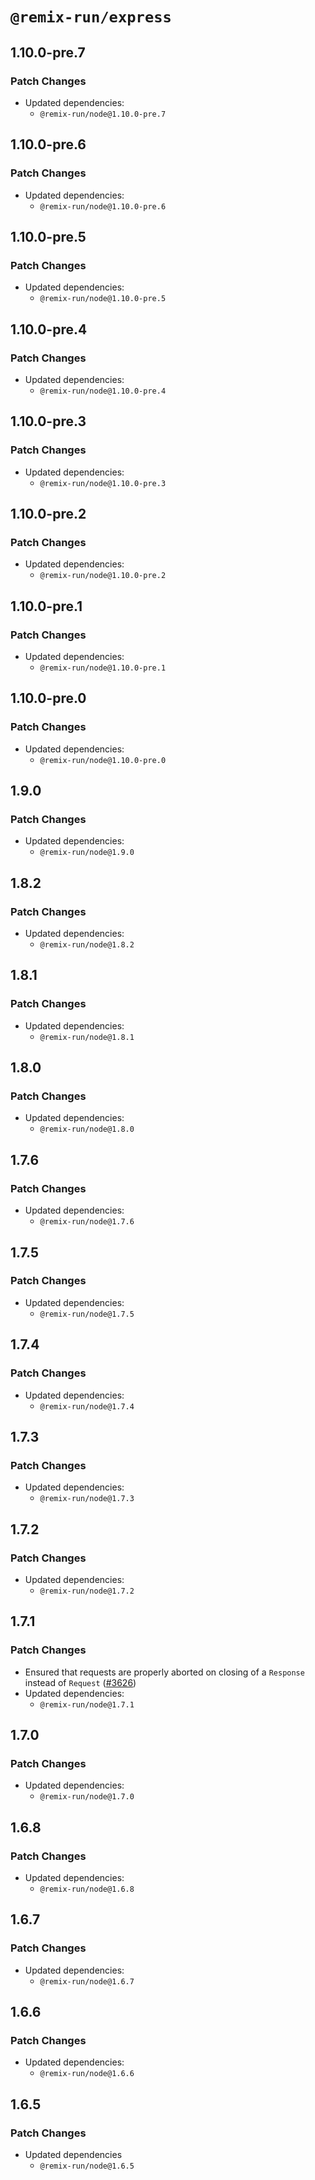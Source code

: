 # `@remix-run/express`

## 1.10.0-pre.7

### Patch Changes

- Updated dependencies:
  - `@remix-run/node@1.10.0-pre.7`

## 1.10.0-pre.6

### Patch Changes

- Updated dependencies:
  - `@remix-run/node@1.10.0-pre.6`

## 1.10.0-pre.5

### Patch Changes

- Updated dependencies:
  - `@remix-run/node@1.10.0-pre.5`

## 1.10.0-pre.4

### Patch Changes

- Updated dependencies:
  - `@remix-run/node@1.10.0-pre.4`

## 1.10.0-pre.3

### Patch Changes

- Updated dependencies:
  - `@remix-run/node@1.10.0-pre.3`

## 1.10.0-pre.2

### Patch Changes

- Updated dependencies:
  - `@remix-run/node@1.10.0-pre.2`

## 1.10.0-pre.1

### Patch Changes

- Updated dependencies:
  - `@remix-run/node@1.10.0-pre.1`

## 1.10.0-pre.0

### Patch Changes

- Updated dependencies:
  - `@remix-run/node@1.10.0-pre.0`

## 1.9.0

### Patch Changes

- Updated dependencies:
  - `@remix-run/node@1.9.0`

## 1.8.2

### Patch Changes

- Updated dependencies:
  - `@remix-run/node@1.8.2`

## 1.8.1

### Patch Changes

- Updated dependencies:
  - `@remix-run/node@1.8.1`

## 1.8.0

### Patch Changes

- Updated dependencies:
  - `@remix-run/node@1.8.0`

## 1.7.6

### Patch Changes

- Updated dependencies:
  - `@remix-run/node@1.7.6`

## 1.7.5

### Patch Changes

- Updated dependencies:
  - `@remix-run/node@1.7.5`

## 1.7.4

### Patch Changes

- Updated dependencies:
  - `@remix-run/node@1.7.4`

## 1.7.3

### Patch Changes

- Updated dependencies:
  - `@remix-run/node@1.7.3`

## 1.7.2

### Patch Changes

- Updated dependencies:
  - `@remix-run/node@1.7.2`

## 1.7.1

### Patch Changes

- Ensured that requests are properly aborted on closing of a `Response` instead of `Request` ([#3626](https://github.com/remix-run/remix/pull/3626))
- Updated dependencies:
  - `@remix-run/node@1.7.1`

## 1.7.0

### Patch Changes

- Updated dependencies:
  - `@remix-run/node@1.7.0`

## 1.6.8

### Patch Changes

- Updated dependencies:
  - `@remix-run/node@1.6.8`

## 1.6.7

### Patch Changes

- Updated dependencies:
  - `@remix-run/node@1.6.7`

## 1.6.6

### Patch Changes

- Updated dependencies:
  - `@remix-run/node@1.6.6`

## 1.6.5

### Patch Changes

- Updated dependencies
  - `@remix-run/node@1.6.5`
